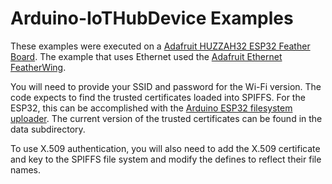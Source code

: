 # Arduino-IoTHubDevice Examples

These examples were executed on a [Adafruit HUZZAH32 ESP32 Feather Board](https://www.adafruit.com/product/3405). The example that uses Ethernet used the [Adafruit Ethernet FeatherWing](https://www.adafruit.com/product/3201).

You will need to provide your SSID and password for the Wi-Fi version. The code expects to find the trusted certificates loaded into SPIFFS. For the ESP32, this can be accomplished with the [Arduino ESP32 filesystem uploader](https://github.com/me-no-dev/arduino-esp32fs-plugin). The current version of the trusted certificates can be found in the data subdirectory.

To use X.509 authentication, you will also need to add the X.509 certificate and key to the SPIFFS file system and modify the defines to reflect their file names.